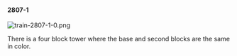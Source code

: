#### 2807-1
![train-2807-1-0.png](https://github.com/lil-lab/nlvr/raw/master/nlvr/train/images/14/train-2807-1-0.png "train-2807-1-0.png")

There is a four block tower where the base and second blocks are the same in color.